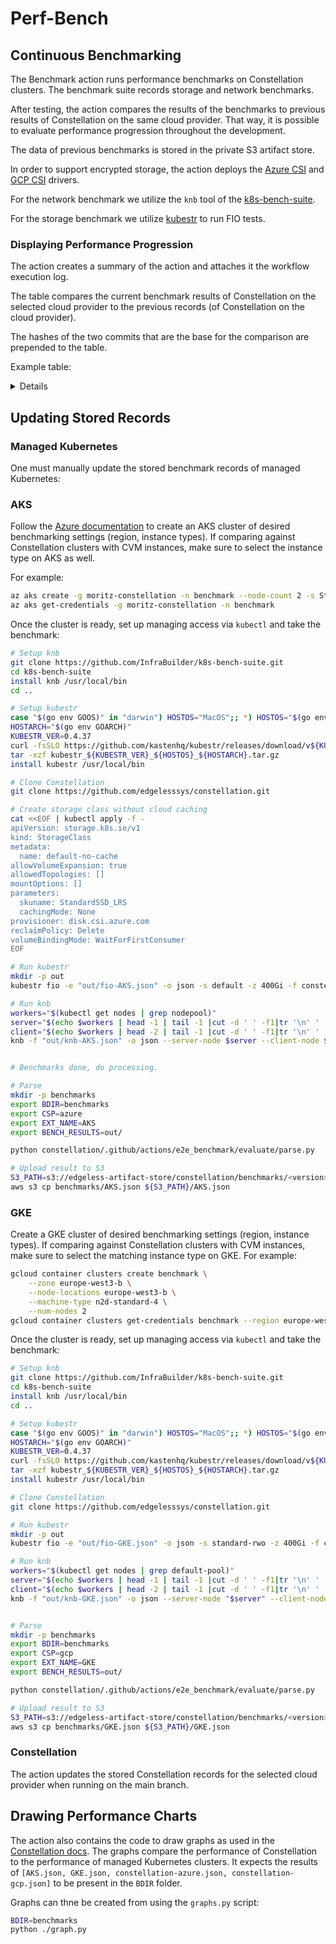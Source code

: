 # Perf-Bench

## Continuous Benchmarking
The Benchmark action runs performance benchmarks on Constellation clusters.
The benchmark suite records storage and network benchmarks.

After testing, the action compares the results of the benchmarks to previous results of Constellation on the same cloud provider. That way, it is possible to evaluate performance progression throughout the development.

The data of previous benchmarks is stored in the private S3 artifact store.

In order to support encrypted storage, the action deploys the [Azure CSI](https://github.com/edgelesssys/constellation-azuredisk-csi-driver) and [GCP CSI](https://github.com/edgelesssys/constellation-gcp-compute-persistent-disk-csi-driver) drivers.

For the network benchmark we utilize the `knb` tool of the [k8s-bench-suite](https://github.com/InfraBuilder/k8s-bench-suite).

For the storage benchmark we utilize [kubestr](https://github.com/kastenhq/kubestr) to run FIO tests.

### Displaying Performance Progression
The action creates a summary of the action and attaches it the workflow execution log.

The table compares the current benchmark results of Constellation on the selected cloud provider to the previous records (of Constellation on the cloud provider).

The hashes of the two commits that are the base for the comparison are prepended to the table.

Example table:

<details>

- Commit of current benchmark: 8eb0a6803bc431bcebc2f6766ab2c6376500e106
- Commit of previous benchmark: 8f733daaf5c5509f024745260220d89ef8e6e440

| Benchmark suite | Metric | Current | Previous | Ratio |
|-|-|-|-|-|
| read_iops | iops (IOPS) | 213.6487 | 216.74684 | 0.986 ⬇️ |
| write_iops | iops (IOPS) | 24.412066 | 18.051243 | 1.352 ⬆️ |
| read_bw | bw_kbytes (KiB/s) | 28302.0 | 28530.0 | 0.992 ⬇️ |
| write_bw | bw_kbytes (KiB/s) | 4159.0 | 2584.0 | 1.61 ⬆️ |
| pod2pod | tcp_bw_mbit (MiB/s) | 20450.0 | 929.0 | 22.013 ⬆️ |
| pod2pod | udp_bw_mbit (MiB/s) | 1138.0 | 750.0 | 1.517 ⬆️ |
| pod2svc | tcp_bw_mbit (MiB/s) | 21188.0 | 905.0 | 23.412 ⬆️ |
| pod2svc | udp_bw_mbit (MiB/s) | 1137.0 | 746.0 | 1.524 ⬆️ |

</details>

## Updating Stored Records

### Managed Kubernetes
One must manually update the stored benchmark records of managed Kubernetes:

### AKS
Follow the [Azure documentation](https://learn.microsoft.com/en-us/azure/aks/learn/quick-kubernetes-deploy-portal?tabs=azure-cli) to create an AKS cluster of desired benchmarking settings (region, instance types). If comparing against Constellation clusters with CVM instances, make sure to select the instance type on AKS as well.

For example:
```bash
az aks create -g moritz-constellation -n benchmark --node-count 2 -s Standard_DC4as_v5
az aks get-credentials -g moritz-constellation -n benchmark
```

Once the cluster is ready, set up managing access via `kubectl` and take the benchmark:
```bash
# Setup knb
git clone https://github.com/InfraBuilder/k8s-bench-suite.git
cd k8s-bench-suite
install knb /usr/local/bin
cd ..

# Setup kubestr
case "$(go env GOOS)" in "darwin") HOSTOS="MacOS";; *) HOSTOS="$(go env GOOS)";; esac
HOSTARCH="$(go env GOARCH)"
KUBESTR_VER=0.4.37
curl -fsSLO https://github.com/kastenhq/kubestr/releases/download/v${KUBESTR_VER}/kubestr_${KUBESTR_VER}_${HOSTOS}_${HOSTARCH}.tar.gz
tar -xzf kubestr_${KUBESTR_VER}_${HOSTOS}_${HOSTARCH}.tar.gz
install kubestr /usr/local/bin

# Clone Constellation
git clone https://github.com/edgelesssys/constellation.git

# Create storage class without cloud caching
cat <<EOF | kubectl apply -f -
apiVersion: storage.k8s.io/v1
kind: StorageClass
metadata:
  name: default-no-cache
allowVolumeExpansion: true
allowedTopologies: []
mountOptions: []
parameters:
  skuname: StandardSSD_LRS
  cachingMode: None
provisioner: disk.csi.azure.com
reclaimPolicy: Delete
volumeBindingMode: WaitForFirstConsumer
EOF

# Run kubestr
mkdir -p out
kubestr fio -e "out/fio-AKS.json" -o json -s default -z 400Gi -f constellation/.github/actions/e2e_benchmark/fio.ini

# Run knb
workers="$(kubectl get nodes | grep nodepool)"
server="$(echo $workers | head -1 | tail -1 |cut -d ' ' -f1|tr '\n' ' ')"
client="$(echo $workers | head -2 | tail -1 |cut -d ' ' -f1|tr '\n' ' ')"
knb -f "out/knb-AKS.json" -o json --server-node $server --client-node $client


# Benchmarks done, do processing.

# Parse
mkdir -p benchmarks
export BDIR=benchmarks
export CSP=azure
export EXT_NAME=AKS
export BENCH_RESULTS=out/

python constellation/.github/actions/e2e_benchmark/evaluate/parse.py

# Upload result to S3
S3_PATH=s3://edgeless-artifact-store/constellation/benchmarks/<version>
aws s3 cp benchmarks/AKS.json ${S3_PATH}/AKS.json
```

### GKE
Create a GKE cluster of desired benchmarking settings (region, instance types). If comparing against Constellation clusters with CVM instances, make sure to select the matching instance type on GKE.
For example:

```bash
gcloud container clusters create benchmark \
    --zone europe-west3-b \
    --node-locations europe-west3-b \
    --machine-type n2d-standard-4 \
    --num-nodes 2
gcloud container clusters get-credentials benchmark --region europe-west3-b
```

Once the cluster is ready, set up managing access via `kubectl` and take the benchmark:
```bash
# Setup knb
git clone https://github.com/InfraBuilder/k8s-bench-suite.git
cd k8s-bench-suite
install knb /usr/local/bin
cd ..

# Setup kubestr
case "$(go env GOOS)" in "darwin") HOSTOS="MacOS";; *) HOSTOS="$(go env GOOS)";; esac
HOSTARCH="$(go env GOARCH)"
KUBESTR_VER=0.4.37
curl -fsSLO https://github.com/kastenhq/kubestr/releases/download/v${KUBESTR_VER}/kubestr_${KUBESTR_VER}_${HOSTOS}_${HOSTARCH}.tar.gz
tar -xzf kubestr_${KUBESTR_VER}_${HOSTOS}_${HOSTARCH}.tar.gz
install kubestr /usr/local/bin

# Clone Constellation
git clone https://github.com/edgelesssys/constellation.git

# Run kubestr
mkdir -p out
kubestr fio -e "out/fio-GKE.json" -o json -s standard-rwo -z 400Gi -f constellation/.github/actions/e2e_benchmark/fio.ini

# Run knb
workers="$(kubectl get nodes | grep default-pool)"
server="$(echo $workers | head -1 | tail -1 |cut -d ' ' -f1|tr '\n' ' ')"
client="$(echo $workers | head -2 | tail -1 |cut -d ' ' -f1|tr '\n' ' ')"
knb -f "out/knb-GKE.json" -o json --server-node "$server" --client-node "$client"


# Parse
mkdir -p benchmarks
export BDIR=benchmarks
export CSP=gcp
export EXT_NAME=GKE
export BENCH_RESULTS=out/

python constellation/.github/actions/e2e_benchmark/evaluate/parse.py

# Upload result to S3
S3_PATH=s3://edgeless-artifact-store/constellation/benchmarks/<version>
aws s3 cp benchmarks/GKE.json ${S3_PATH}/GKE.json
```

### Constellation
The action updates the stored Constellation records for the selected cloud provider when running on the main branch.

## Drawing Performance Charts
The action also contains the code to draw graphs as used in the [Constellation docs](https://docs.edgeless.systems/constellation/next/overview/performance).
The graphs compare the performance of Constellation to the performance of managed Kubernetes clusters.
It expects the results of `[AKS.json, GKE.json, constellation-azure.json, constellation-gcp.json]` to be present in the `BDIR` folder.

Graphs can thne be created from using the `graphs.py` script:

```bash
BDIR=benchmarks
python ./graph.py
```
